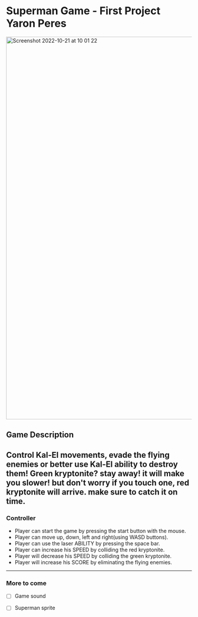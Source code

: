 # Superman Game - First Project Yaron Peres

<img width="1035" alt="Screenshot 2022-10-21 at 10 01 22" src="https://user-images.githubusercontent.com/75102788/197144952-ce066776-93c8-4f80-9083-15995aff45bf.png">

## **Game Description**

Control Kal-El movements, evade the flying enemies or better use Kal-El ability to destroy them!
Green kryptonite? stay away! it will make you slower! but don't worry if you touch one, 
red kryptonite will arrive. make sure to catch it on time.
---

### **Controller**

- Player can start the game by pressing the start button with the mouse.
- Player can move up, down, left and right(using WASD buttons).
- Player can use the laser ABILITY by pressing the space bar.
- Player can increase his SPEED by colliding the red kryptonite.
- Player will decrease his SPEED by colliding the green kryptonite.
- Player will increase his SCORE by eliminating the flying enemies.
---
### More to come
- [ ] Game sound
- [ ] Superman sprite




